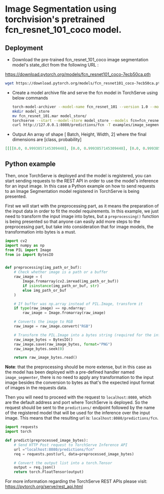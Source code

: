# Image Segmentation using torchvision's pretrained fcn_resnet_101_coco model.

## Deployment

* Download the pre-trained fcn_resnet_101_coco image segmentation model's state_dict from the following URL :

https://download.pytorch.org/models/fcn_resnet101_coco-7ecb50ca.pth

```bash
wget https://download.pytorch.org/models/fcn_resnet101_coco-7ecb50ca.pth
```

* Create a model archive file and serve the fcn model in TorchServe using below commands

    ```bash
    torch-model-archiver --model-name fcn_resnet_101 --version 1.0 --model-file examples/image_segmenter/fcn/model.py --serialized-file fcn_resnet101_coco-7ecb50ca.pth --handler image_segmenter --extra-files examples/image_segmenter/fcn/fcn.py,examples/image_segmenter/fcn/intermediate_layer_getter.py
    mkdir model_store
    mv fcn_resnet_101.mar model_store/
    torchserve --start --model-store model_store --models fcn=fcn_resnet_101.mar
    curl http://127.0.0.1:8080/predictions/fcn -T examples/image_segmenter/fcn/persons.jpg
    ```
* Output
An array of shape [ Batch, Height, Width, 2] where the final dimensions are [class, probability]

```json
[[[[0.0, 0.9993857145309448], [0.0, 0.9993857145309448], [0.0, 0.9993857145309448], [0.0, 0.9993857145309448], [0.0, 0.9993864297866821], [0.0, 0.999385416507721], [0.0, 0.9993811845779419], [0.0, 0.9993740320205688] ... ]]]
```

## Python example

Then, once TorchServe is deployed and the model is registered, you can start sending requests to the REST API in order
to use the model's inference for an input image. In this case a Python example on how to send requests to an 
Image Segmentation model registered in TorchServe is being presented.

First we will start with the preprocessing part, as it means the preparation of the input data in order to fit the
model requirements. In this example, we just need to transform the input image into bytes, but a `preprocessing()` 
function is being presented so that anyone can easily add more steps to the preprocessing part, but take into consideration
that for image models, the transformation into bytes is a must.

```python
import cv2
import numpy as np
from PIL import Image
from io import BytesIO


def preprocessing(img_path_or_buf):
    # Check whether image is a path or a buffer
    raw_image = (
        Image.fromarray(cv2.imread(img_path_or_buf))
        if isinstance(img_path_or_buf, str)
        else img_path_or_buf
    )

    # If buffer was np.array instead of PIL.Image, transform it
    if type(raw_image) == np.ndarray:
        raw_image = Image.fromarray(raw_image)

    # Converts the image to RGB
    raw_image = raw_image.convert("RGB")

    # Transform the PIL.Image into a bytes string (required for the inference)
    raw_image_bytes = BytesIO()
    raw_image.save(raw_image_bytes, format="PNG")
    raw_image_bytes.seek(0)

    return raw_image_bytes.read()
```

__Note__: that the preprocessing should be more extense, but in this case as the model has been deployed with a pre-defined 
handler named `image_segmenter`, there is no need to apply any transformation to the input image besides the conversion to bytes
as that's the expected input format of images in the requests data.

Then you will need to proceed with the request to `localhost:8080`, which are the default address and port where TorchServe is
deployed. So the request should be sent to the `predictions/` endpoint followed by the name of the registered model that will be
used for the inference over the input image. This means that the resulting url is: `localhost:8080/predictions/fcn`.

```python
import requests
import torch

def predict(preprocessed_image_bytes):
    # Send HTTP Post request to TorchServe Inference API
    url ="localhost:8080/predictions/fcn"
    req = requests.post(url, data=preprocessed_image_bytes)

    # Convert the output list into a torch.Tensor
    output = req.json()
    return torch.FloatTensor(output)
```

For more information regarding the TorchServe REST APIs please visit: https://pytorch.org/serve/rest_api.html
